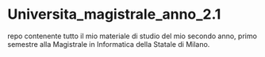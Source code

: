 # Universita_magistrale_anno_2.1
repo contenente tutto il mio materiale di studio del mio secondo anno, primo semestre alla Magistrale in Informatica della Statale di Milano.
